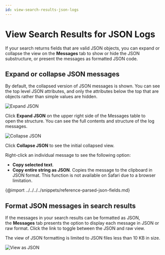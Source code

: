 ```yaml
---
id: view-search-results-json-logs
---
```


# View Search Results for JSON Logs

If your search returns fields that are valid JSON objects, you can expand or collapse the view on the **Messages** tab to show or hide the JSON substructure, or present the messages as formatted JSON code.

## Expand or collapse JSON messages

By default, the collapsed version of JSON messages is shown. You can see the top level JSON attributes, and only the attributes below the top that are objects rather than simple values are hidden.

![Expand JSON](/img/search/get-started-search/search-basics/view-search-results-json-logs/expand-json.png)

Click **Expand JSON** on the upper right side of the Messages table to open the structure. You can see the full contents and structure of the log messages.

![Collapse JSON](/img/search/get-started-search/search-basics/view-search-results-json-logs/collapse-json.png)

Click **Collapse JSON** to see the initial collapsed view.

Right-click an individual message to see the following option:

* **Copy selected text**.
* **Copy entire string as JSON**. Copies the message to the clipboard
    in JSON format. This function is not available on Safari due to a
    browser limitation.

{@import ../../../../snippets/reference-parsed-json-fields.md}

## Format JSON messages in search results 

If the messages in your search results can be formatted as JSON, the **Messages** tab presents the option to display each message in JSON or raw format. Click the link to toggle between the JSON and raw view. 

The view of JSON formatting is limited to JSON files less than 10 KB in size.

![View as JSON](/img/search/get-started-search/search-basics/view-search-results-json-logs/view-json.png)
